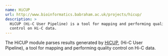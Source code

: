 ```yaml
---
name: HiCUP
url: http://www.bioinformatics.babraham.ac.uk/projects/hicup/
description: >
  HiCUP (Hi-C User Pipeline) is a tool for mapping and performing quality
  control on Hi-C data.
---
```


The HiCUP module parses results generated by
[HiCUP](http://www.bioinformatics.babraham.ac.uk/projects/hicup/),
(Hi-C User Pipeline), a tool for mapping and performing quality
control on Hi-C data.
